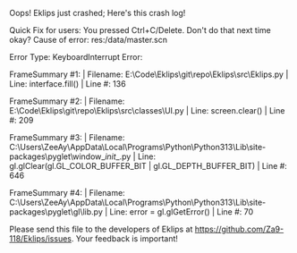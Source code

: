 Oops! Eklips just crashed;
Here's this crash log!

Quick Fix for users: You pressed Ctrl+C/Delete. Don't do that next time okay?
Cause of error: res:/data/master.scn

Error Type: KeyboardInterrupt
Error: 

FrameSummary #1:
  | Filename: E:\Code\Eklips\git\repo\Eklips\src\Eklips.py
  | Line: interface.fill()
  | Line #: 136

FrameSummary #2:
  | Filename: E:\Code\Eklips\git\repo\Eklips\src\classes\UI.py
  | Line: screen.clear()
  | Line #: 209

FrameSummary #3:
  | Filename: C:\Users\ZeeAy\AppData\Local\Programs\Python\Python313\Lib\site-packages\pyglet\window\__init__.py
  | Line: gl.glClear(gl.GL_COLOR_BUFFER_BIT | gl.GL_DEPTH_BUFFER_BIT)
  | Line #: 646

FrameSummary #4:
  | Filename: C:\Users\ZeeAy\AppData\Local\Programs\Python\Python313\Lib\site-packages\pyglet\gl\lib.py
  | Line: error = gl.glGetError()
  | Line #: 70


Please send this file to the developers of Eklips at https://github.com/Za9-118/Eklips/issues. 
Your feedback is important!
